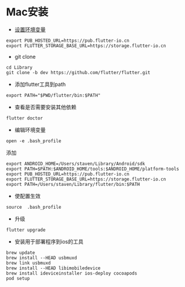 
# Mac安装
* [设置环境变量](https://flutter.io/community/china#configuring-flutter-to-use-a-mirror-site)
```
export PUB_HOSTED_URL=https://pub.flutter-io.cn
export FLUTTER_STORAGE_BASE_URL=https://storage.flutter-io.cn
```

* git clone
```
cd Library
git clone -b dev https://github.com/flutter/flutter.git
```

* 添加flutter工具到path
```
export PATH="$PWD/flutter/bin:$PATH"
```

* 查看是否需要安装其他依赖
```
flutter doctor
```

*  编辑环境变量
```
open -e .bash_profile
```
添加
```
export ANDROID_HOME=/Users/staven/Library/Android/sdk
export PATH=$PATH:$ANDROID_HOME/tools:$ANDROID_HOME/platform-tools
export PUB_HOSTED_URL=https://pub.flutter-io.cn
export FLUTTER_STORAGE_BASE_URL=https://storage.flutter-io.cn
export PATH=/Users/staven/Library/flutter/bin:$PATH
```

* 使配置生效
```
source  .bash_profile
```

* 升级
```
flutter upgrade
```

* 安装用于部署程序到ios的工具
```
brew update
brew install --HEAD usbmuxd
brew link usbmuxd
brew install --HEAD libimobiledevice
brew install ideviceinstaller ios-deploy cocoapods
pod setup
```